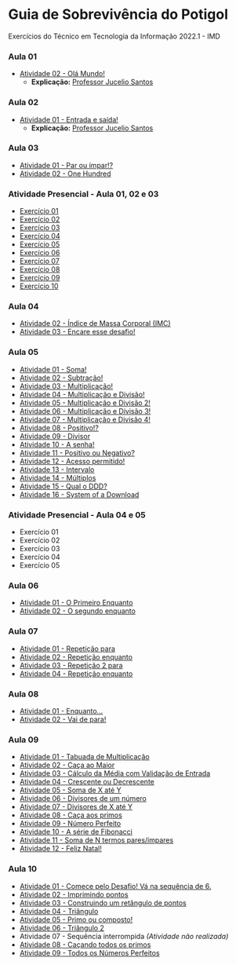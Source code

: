 # Guia de Sobrevivência do Potigol
 Exercícios do Técnico em Tecnologia da Informação 2022.1 - IMD

### Aula 01 ###
* [Atividade 02 - Olá Mundo!](https://github.com/felipemadu13/Potigol/blob/465856555e449254efc6853037889c2067ac8945/ATIVIDADES%20-%20AULA%2001/AULA_01_ATIVIDADE_02.txt)
  * **Explicação:** [Professor Jucelio Santos](https://youtu.be/vgTHczydzFw?t=1594)

### Aula 02 ###
* [Atividade 01 - Entrada e saída!](https://github.com/felipemadu13/Potigol/blob/a970c70d9570cfcd34f635e93718204b1702d859/ATIVIDADES%20-%20AULA%2002/AULA_02_ATIVIDADE_01.txt)
  * **Explicação:** [Professor Jucelio Santos](https://youtu.be/DeQBKB9d83M?t=1517)


### Aula 03 ###
* [Atividade 01 - Par ou ímpar!?](https://github.com/felipemadu13/Potigol/blob/a970c70d9570cfcd34f635e93718204b1702d859/ATIVIDADES%20-%20AULA%2003/AULA_03_ATIVIDADE_01.txt)
* [Atividade 02 - One Hundred](https://github.com/felipemadu13/Potigol/blob/a970c70d9570cfcd34f635e93718204b1702d859/ATIVIDADES%20-%20AULA%2003/AULA_03_ATIVIDADE_02.txt)

### Atividade Presencial - Aula 01, 02 e 03 ###
* [Exercício 01](https://github.com/felipemadu13/Potigol/blob/92515160f711b1c8b6272a3f9bbed977e035ad0d/AP%20-%20AULA%2001,%2002%20E%2003/AP_01_02_03_ATIVIDADE_01.txt)
* [Exercício 02](https://github.com/felipemadu13/Potigol/blob/92515160f711b1c8b6272a3f9bbed977e035ad0d/AP%20-%20AULA%2001,%2002%20E%2003/AP_01_02_03_ATIVIDADE_02.txt)
* [Exercício 03](https://github.com/felipemadu13/Potigol/blob/92515160f711b1c8b6272a3f9bbed977e035ad0d/AP%20-%20AULA%2001,%2002%20E%2003/AP_01_02_03_ATIVIDADE_03.txt)
* [Exercício 04](https://github.com/felipemadu13/Potigol/blob/92515160f711b1c8b6272a3f9bbed977e035ad0d/AP%20-%20AULA%2001,%2002%20E%2003/AP_01_02_03_ATIVIDADE_04.txt)
* [Exercício 05](https://github.com/felipemadu13/Potigol/blob/92515160f711b1c8b6272a3f9bbed977e035ad0d/AP%20-%20AULA%2001,%2002%20E%2003/AP_01_02_03_ATIVIDADE_05.txt)
* [Exercício 06](https://github.com/felipemadu13/Potigol/blob/92515160f711b1c8b6272a3f9bbed977e035ad0d/AP%20-%20AULA%2001,%2002%20E%2003/AP_01_02_03_ATIVIDADE_06.txt)
* [Exercício 07](https://github.com/felipemadu13/Potigol/blob/92515160f711b1c8b6272a3f9bbed977e035ad0d/AP%20-%20AULA%2001,%2002%20E%2003/AP_01_02_03_ATIVIDADE_07.txt)
* [Exercício 08](https://github.com/felipemadu13/Potigol/blob/92515160f711b1c8b6272a3f9bbed977e035ad0d/AP%20-%20AULA%2001,%2002%20E%2003/AP_01_02_03_ATIVIDADE_08.txt)
* [Exercício 09](https://github.com/felipemadu13/Potigol/blob/92515160f711b1c8b6272a3f9bbed977e035ad0d/AP%20-%20AULA%2001,%2002%20E%2003/AP_01_02_03_ATIVIDADE_09.txt)
* [Exercício 10](https://github.com/felipemadu13/Potigol/blob/92515160f711b1c8b6272a3f9bbed977e035ad0d/AP%20-%20AULA%2001,%2002%20E%2003/AP_01_02_03_ATIVIDADE_10.txt)


### Aula 04 ###
* [Atividade 02 - Índice de Massa Corporal (IMC)](https://github.com/felipemadu13/Potigol/blob/94ac6dd45cc44f65ad0a9ce791fd02233014da28/ATIVIDADES%20-%20AULA%2004/AULA_04_ATIVIDADE_02.txt)
* [Atividade 03 - Encare esse desafio!](https://github.com/felipemadu13/Potigol/blob/94ac6dd45cc44f65ad0a9ce791fd02233014da28/ATIVIDADES%20-%20AULA%2004/AULA_04_ATIVIDADE_03.txt)

### Aula 05 ###
* [Atividade 01 - Soma!](https://github.com/felipemadu13/Potigol/blob/3de6eb62d7d09d3dfeaf40800993f2bc9e810bd5/ATIVIDADES%20-%20AULA%2005/AULA_05_ATIVIDADE_01.txt)
* [Atividade 02 - Subtração!](https://github.com/felipemadu13/Potigol/blob/3de6eb62d7d09d3dfeaf40800993f2bc9e810bd5/ATIVIDADES%20-%20AULA%2005/AULA_05_ATIVIDADE_02.txt)
* [Atividade 03 - Multiplicação!](https://github.com/felipemadu13/Potigol/blob/3de6eb62d7d09d3dfeaf40800993f2bc9e810bd5/ATIVIDADES%20-%20AULA%2005/AULA_05_ATIVIDADE_03.txt)
* [Atividade 04 - Multiplicação e Divisão!](https://github.com/felipemadu13/Potigol/blob/3de6eb62d7d09d3dfeaf40800993f2bc9e810bd5/ATIVIDADES%20-%20AULA%2005/AULA_05_ATIVIDADE_04.txt)
* [ Atividade 05 - Multiplicação e Divisão 2!](https://github.com/felipemadu13/Potigol/blob/3de6eb62d7d09d3dfeaf40800993f2bc9e810bd5/ATIVIDADES%20-%20AULA%2005/AULA_05_ATIVIDADE_05.txt)
* [Atividade 06 - Multiplicação e Divisão 3!](https://github.com/felipemadu13/Potigol/blob/3de6eb62d7d09d3dfeaf40800993f2bc9e810bd5/ATIVIDADES%20-%20AULA%2005/AULA_05_ATIVIDADE_06.txt)
* [Atividade 07 - Multiplicação e Divisão 4!](https://github.com/felipemadu13/Potigol/blob/3de6eb62d7d09d3dfeaf40800993f2bc9e810bd5/ATIVIDADES%20-%20AULA%2005/AULA_05_ATIVIDADE_07.txt)
* [Atividade 08 - Positivo!?](https://github.com/felipemadu13/Potigol/blob/3de6eb62d7d09d3dfeaf40800993f2bc9e810bd5/ATIVIDADES%20-%20AULA%2005/AULA_05_ATIVIDADE_08.txt)
* [Atividade 09 - Divisor](https://github.com/felipemadu13/Potigol/blob/3de6eb62d7d09d3dfeaf40800993f2bc9e810bd5/ATIVIDADES%20-%20AULA%2005/AULA_05_ATIVIDADE_09.txt)
* [Atividade 10 - A senha!](https://github.com/felipemadu13/Potigol/blob/3de6eb62d7d09d3dfeaf40800993f2bc9e810bd5/ATIVIDADES%20-%20AULA%2005/AULA_05_ATIVIDADE_10.txt)
* [Atividade 11 - Positivo ou Negativo?](https://github.com/felipemadu13/Potigol/blob/3de6eb62d7d09d3dfeaf40800993f2bc9e810bd5/ATIVIDADES%20-%20AULA%2005/AULA_05_ATIVIDADE_11.txt)
* [Atividade 12 - Acesso permitido!](https://github.com/felipemadu13/Potigol/blob/3de6eb62d7d09d3dfeaf40800993f2bc9e810bd5/ATIVIDADES%20-%20AULA%2005/AULA_05_ATIVIDADE_12.txt)
* [Atividade 13 - Intervalo](https://github.com/felipemadu13/Potigol/blob/3de6eb62d7d09d3dfeaf40800993f2bc9e810bd5/ATIVIDADES%20-%20AULA%2005/AULA_05_ATIVIDADE_13.txt)
* [Atividade 14 - Múltiplos](https://github.com/felipemadu13/Potigol/blob/3de6eb62d7d09d3dfeaf40800993f2bc9e810bd5/ATIVIDADES%20-%20AULA%2005/AULA_05_ATIVIDADE_14.txt)
* [Atividade 15 - Qual o DDD?](https://github.com/felipemadu13/Potigol/blob/3de6eb62d7d09d3dfeaf40800993f2bc9e810bd5/ATIVIDADES%20-%20AULA%2005/AULA_05_ATIVIDADE_15.txt)
* [Atividade 16 - System of a Download](https://github.com/felipemadu13/Potigol/blob/3de6eb62d7d09d3dfeaf40800993f2bc9e810bd5/ATIVIDADES%20-%20AULA%2005/AULA_05_ATIVIDADE_16.txt)

### Atividade Presencial - Aula 04 e 05 ###
* Exercício 01
* Exercício 02
* Exercício 03
* Exercício 04
* Exercício 05

### Aula 06 ###
* [Atividade 01 - O Primeiro Enquanto](https://github.com/felipemadu13/Potigol/blob/cceb403dcc92e512512f13f3fc240238010cd135/ATIVIDADES%20-%20AULA%2006/AULA_06_ATIVIDADE_01.txt)
* [Atividade 02 - O segundo enquanto](https://github.com/felipemadu13/Potigol/blob/cceb403dcc92e512512f13f3fc240238010cd135/ATIVIDADES%20-%20AULA%2006/AULA_06_ATIVIDADE_02.txt)

### Aula 07 ###
* [Atividade 01 - Repetição para](https://github.com/felipemadu13/Potigol/blob/cceb403dcc92e512512f13f3fc240238010cd135/ATIVIDADES%20-%20AULA%2007/AULA_07_ATIVIDADE_01.txt)
* [Atividade 02 - Repetição enquanto](https://github.com/felipemadu13/Potigol/blob/cceb403dcc92e512512f13f3fc240238010cd135/ATIVIDADES%20-%20AULA%2007/AULA_07_ATIVIDADE_02.txt)
* [Atividade 03 - Repetição 2 para](https://github.com/felipemadu13/Potigol/blob/cceb403dcc92e512512f13f3fc240238010cd135/ATIVIDADES%20-%20AULA%2007/AULA_07_ATIVIDADE_03.txt)
* [Atividade 04 - Repetição enquanto](https://github.com/felipemadu13/Potigol/blob/cceb403dcc92e512512f13f3fc240238010cd135/ATIVIDADES%20-%20AULA%2007/AULA_07_ATIVIDADE_04.txt)


### Aula 08 ###
* [Atividade 01 - Enquanto...](https://github.com/felipemadu13/Potigol/blob/ab0c3bc5f388786a00efe9543c8ab825799db31a/ATIVIDADES%20-%20AULA%2008/AULA_08_ATIVIDADE_01.txt)
* [Atividade 02 - Vai de para!](https://github.com/felipemadu13/Potigol/blob/ab0c3bc5f388786a00efe9543c8ab825799db31a/ATIVIDADES%20-%20AULA%2008/AULA_08_ATIVIDADE_02.txt)

### Aula 09 ###
* [Atividade 01 - Tabuada de Multiplicação](https://github.com/felipemadu13/Potigol/blob/9593ce576336080fb143f71389b45e04576c6f3e/ATIVIDADES%20-%20AULA%2009/AULA_09_ATIVIDADE_01.txt)
* [Atividade 02 - Caça ao Maior](https://github.com/felipemadu13/Potigol/blob/9593ce576336080fb143f71389b45e04576c6f3e/ATIVIDADES%20-%20AULA%2009/AULA_09_ATIVIDADE_02.txt)
* [Atividade 03 - Cálculo da Média com Validação de Entrada](https://github.com/felipemadu13/Potigol/blob/9593ce576336080fb143f71389b45e04576c6f3e/ATIVIDADES%20-%20AULA%2009/AULA_09_ATIVIDADE_03.txt)
* [Atividade 04 - Crescente ou Decrescente](https://github.com/felipemadu13/Potigol/blob/9593ce576336080fb143f71389b45e04576c6f3e/ATIVIDADES%20-%20AULA%2009/AULA_09_ATIVIDADE_04.txt)
* [Atividade 05 - Soma de X até Y](https://github.com/felipemadu13/Potigol/blob/9593ce576336080fb143f71389b45e04576c6f3e/ATIVIDADES%20-%20AULA%2009/AULA_09_ATIVIDADE_05.txt)
* [Atividade 06 - Divisores de um número](https://github.com/felipemadu13/Potigol/blob/9593ce576336080fb143f71389b45e04576c6f3e/ATIVIDADES%20-%20AULA%2009/AULA_09_ATIVIDADE_06.txt)
* [Atividade 07 - Divisores de X até Y](https://github.com/felipemadu13/Potigol/blob/9593ce576336080fb143f71389b45e04576c6f3e/ATIVIDADES%20-%20AULA%2009/AULA_09_ATIVIDADE_07.txt)
* [Atividade 08 - Caça aos primos](https://github.com/felipemadu13/Potigol/blob/9593ce576336080fb143f71389b45e04576c6f3e/ATIVIDADES%20-%20AULA%2009/AULA_09_ATIVIDADE_08.txt)
* [Atividade 09 - Número Perfeito](https://github.com/felipemadu13/Potigol/blob/9593ce576336080fb143f71389b45e04576c6f3e/ATIVIDADES%20-%20AULA%2009/AULA_09_ATIVIDADE_09.txt)
* [Atividade 10 - A série de Fibonacci](https://github.com/felipemadu13/Potigol/blob/9593ce576336080fb143f71389b45e04576c6f3e/ATIVIDADES%20-%20AULA%2009/AULA_09_ATIVIDADE_10.txt)
* [Atividade 11 - Soma de N termos pares/ímpares](https://github.com/felipemadu13/Potigol/blob/9593ce576336080fb143f71389b45e04576c6f3e/ATIVIDADES%20-%20AULA%2009/AULA_09_ATIVIDADE_11.txt)
* [Atividade 12 - Feliz Natal!](https://github.com/felipemadu13/Potigol/blob/9593ce576336080fb143f71389b45e04576c6f3e/ATIVIDADES%20-%20AULA%2009/AULA_09_ATIVIDADE_12.txt)

### Aula 10 ###
* [Atividade 01 - Comece pelo Desafio! Vá na sequência de 6.](https://github.com/felipemadu13/Potigol/blob/46fa96a42bde1d666b7795aebc0d110395ec9649/ATIVIDADES%20-%20AULA%2010/AULA_10_ATIVIDADE_01.txt)
* [Atividade 02 - Imprimindo pontos](https://github.com/felipemadu13/Potigol/blob/46fa96a42bde1d666b7795aebc0d110395ec9649/ATIVIDADES%20-%20AULA%2010/AULA_10_ATIVIDADE_02.txt)
* [Atividade 03 - Construindo um retângulo de pontos](https://github.com/felipemadu13/Potigol/blob/46fa96a42bde1d666b7795aebc0d110395ec9649/ATIVIDADES%20-%20AULA%2010/AULA_10_ATIVIDADE_03.txt)
* [Atividade 04 - Triângulo](https://github.com/felipemadu13/Potigol/blob/46fa96a42bde1d666b7795aebc0d110395ec9649/ATIVIDADES%20-%20AULA%2010/AULA_10_ATIVIDADE_04.txt)
* [Atividade 05 - Primo ou composto!](https://github.com/felipemadu13/Potigol/blob/46fa96a42bde1d666b7795aebc0d110395ec9649/ATIVIDADES%20-%20AULA%2010/AULA_10_ATIVIDADE_05.txt)
* [Atividade 06 - Triângulo 2](https://github.com/felipemadu13/Potigol/blob/46fa96a42bde1d666b7795aebc0d110395ec9649/ATIVIDADES%20-%20AULA%2010/AULA_10_ATIVIDADE_06.txt)
* Atividade 07 - Sequência interrompida _(Atividade não realizada)_
* [Atividade 08 - Caçando todos os primos](https://github.com/felipemadu13/Potigol/blob/46fa96a42bde1d666b7795aebc0d110395ec9649/ATIVIDADES%20-%20AULA%2010/AULA_10_ATIVIDADE_08.txt)
* [Atividade 09 - Todos os Números Perfeitos](https://github.com/felipemadu13/Potigol/blob/46fa96a42bde1d666b7795aebc0d110395ec9649/ATIVIDADES%20-%20AULA%2010/AULA_10_ATIVIDADE_09.txt)
